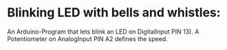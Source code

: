 Blinking LED with bells and whistles:
=====================================

An Arduino-Program that lets blink an LED on DigitalInput PIN 13). A Potentiometer on AnalogInput PIN A2 defines the speed.


